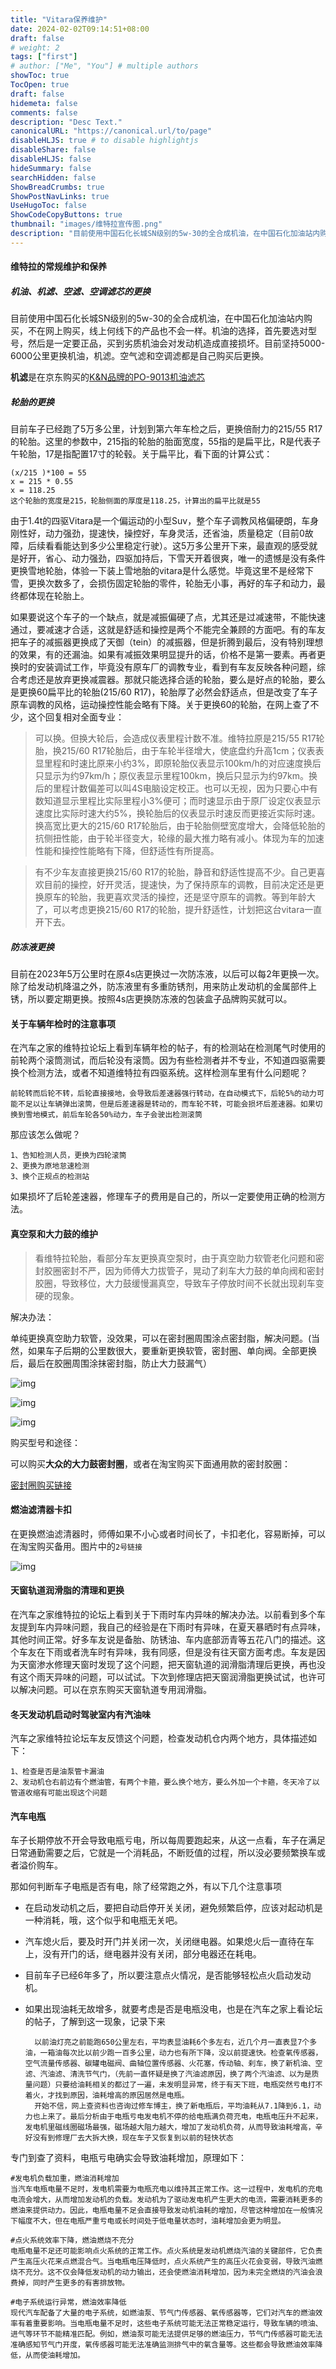 ```yaml
---
title: "Vitara保养维护"
date: 2024-02-02T09:14:51+08:00
draft: false
# weight: 2
tags: ["first"]
# author: ["Me", "You"] # multiple authors
showToc: true
TocOpen: true
draft: false
hidemeta: false
comments: false
description: "Desc Text."
canonicalURL: "https://canonical.url/to/page"
disableHLJS: true # to disable highlightjs
disableShare: false
disableHLJS: false
hideSummary: false
searchHidden: false
ShowBreadCrumbs: true
ShowPostNavLinks: true
UseHugoToc: false
ShowCodeCopyButtons: true
thumbnail: "images/维特拉宣传图.png"
description: "目前使用中国石化长城SN级别的5w-30的全合成机油，在中国石化加油站内购买，不在网上购买，线上何线下的产品也不会一样。机油的选择，首先要选对型号，然后是一定要正品，买到劣质机油会对发动机造成直接损坏。目前坚持5000-6000公里更换机油，机滤。空气滤和空调滤都是自己购买后更换。"
---
```


#### 维特拉的常规维护和保养

##### 机油、机滤、空滤、空调滤芯的更换

目前使用中国石化长城SN级别的5w-30的全合成机油，在中国石化加油站内购买，不在网上购买，线上何线下的产品也不会一样。机油的选择，首先要选对型号，然后是一定要正品，买到劣质机油会对发动机造成直接损坏。目前坚持5000-6000公里更换机油，机滤。空气滤和空调滤都是自己购买后更换。

**机滤**是在京东购买的[K&N品牌的PO-9013机油滤芯](https://item.jd.com/100017984128.html)

##### 轮胎的更换

目前车子已经跑了5万多公里，计划到第六年车检之后，更换倍耐力的215/55  R17的轮胎。这里的参数中，215指的轮胎的胎面宽度，55指的是扁平比，R是代表子午轮胎，17是指配置17寸的轮毂。关于扁平比，看下面的计算公式：

```
(x/215 )*100 = 55   
x = 215 * 0.55
x = 118.25
这个轮胎的宽度是215，轮胎侧面的厚度是118.25，计算出的扁平比就是55
```

由于1.4t的四驱Vitara是一个偏运动的小型Suv，整个车子调教风格偏硬朗，车身刚性好，动力强劲，提速快，操控好，车身灵活，还省油，质量稳定（目前0故障，后续看看能达到多少公里稳定行驶）。这5万多公里开下来，最直观的感受就是好开，省心、动力强劲，四驱加持后，下雪天开着很爽，唯一的遗憾是没有条件更换雪地轮胎，体验一下装上雪地胎的vitara是什么感觉。毕竟这里不是经常下雪，更换次数多了，会损伤固定轮胎的零件，轮胎无小事，再好的车子和动力，最终都体现在轮胎上。

如果要说这个车子的一个缺点，就是减振偏硬了点，尤其还是过减速带，不能快速通过，要减速才合适，这就是舒适和操控是两个不能完全兼顾的方面吧。有的车友把车子的减振器更换成了天御（tein）的减振器，但是折腾到最后，没有特别理想的效果，有的还漏油。如果有减振效果明显提升的话，价格不是第一要素。再者更换时的安装调试工作，毕竟没有原车厂的调教专业，看到有车友反映各种问题，综合考虑还是放弃更换减震器。那就只能选择合适的轮胎，要么是好点的轮胎，要么是更换60扁平比的轮胎(215/60 R17)，轮胎厚了必然会舒适点，但是改变了车子原车调教的风格，运动操控性能会略有下降。关于更换60的轮胎，在网上查了不少，这个回复相对全面专业：

> 可以换。但换大轮后，会造成仪表里程计数不准。维特拉原是215/55 R17轮胎，换215/60 R17轮胎后，由于车轮半径增大，使底盘约升高1cm；仪表表显里程和时速比原来小约3%，即原轮胎仪表显示100km/h的对应速度换后只显示为约97km/h；原仪表显示里程100km，换后只显示为约97km。换后的里程计数偏差可以叫4S电脑设定校正。也可以无视，因为只要心中有数知道显示里程比实际里程小3%便可；而时速显示由于原厂设定仪表显示速度比实际时速大约5%，换轮胎后的仪表显示时速反而更接近实际时速。换高宽比更大的215/60 R17轮胎后，由于轮胎侧壁宽度增大，会降低轮胎的抗侧扭性能，由于轮半径变大，轮缘的最大推力略有减小。体现为车的加速性能和操控性能略有下降，但舒适性有所提高。


> 有不少车友直接更换215/60 R17的轮胎，静音和舒适性提高不少。自己更喜欢目前的操控，好开灵活，提速快，为了保持原车的调教，目前决定还是更换原车的轮胎，我更喜欢灵活的操控，还是坚守原车的调教。等到年龄大了，可以考虑更换215/60 R17的轮胎，提升舒适性，计划把这台vitara一直开下去。

##### 防冻液更换

目前在2023年5万公里时在原4s店更换过一次防冻液，以后可以每2年更换一次。除了给发动机降温之外，防冻液里有多重防锈剂，用来防止发动机的金属部件上锈，所以要定期更换。按照4s店更换防冻液的包装盒子品牌购买就可以。

#### 关于车辆年检时的注意事项

​    在汽车之家的维特拉论坛上看到车辆年检的帖子，有的检测站在检测尾气时使用的前轮两个滚筒测试，而后轮没有滚筒。因为有些检测者并不专业，不知道四驱需要换个检测方法，或者不知道维特拉有四驱系统。这样检测车里有什么问题呢？

```
前轮转而后轮不转，后轮直接接地，会导致后差速器强行转动，在自动模式下，后轮5%的动力可能不足以让车辆弹出滚筒，但是后差速器是转动的，而车轮不转，可能会损坏后差速器。如果切换到雪地模式，前后车轮各50%动力，车子会驶出检测滚筒
```

那应该怎么做呢？

```
1、告知检测人员，更换为四轮滚筒
2、更换为原地怠速检测
3、换个正规点的检测站
```

如果损坏了后轮差速器，修理车子的费用是自己的，所以一定要使用正确的检测方法。

#### 真空泵和大力鼓的维护

> 看维特拉轮胎，看部分车友更换真空泵时，由于真空助力软管老化问题和密封胶圈密封不严，因为师傅大力拔管子，晃动了刹车大力鼓的单向阀和密封胶圈，导致移位，大力鼓缓慢漏真空，导致车子停放时间不长就出现刹车变硬的现象。

解决办法：

单纯更换真空助力软管，没效果，可以在密封圈周围涂点密封脂，解决问题。(当然，如果车子后期的公里数很大，要重新更换软管，密封圈、单向阀。全部更换后，最后在胶圈周围涂抹密封脂，防止大力鼓漏气）

![img](images/刹车大力鼓漏气/真空泵软管.jpg)

![img](images/刹车大力鼓漏气/密封胶圈和涂抹位置.jpg)

![img](images/刹车大力鼓漏气/密封脂型号.jpg)

购买型号和途径：

可以购买**大众的大力鼓密封圈**，或者在淘宝购买下面通用款的密封胶圈：

[密封圈购买链接](https://item.taobao.com/item.htm?id=609310996559&spm=a1z0d.6639537/tb.1997196601.50.174a7484R9pt17)

#### 燃油滤清器卡扣

在更换燃油滤清器时，师傅如果不小心或者时间长了，卡扣老化，容易断掉，可以在淘宝购买备用。图片中的`2号链接`

![img](images/燃油滤清器卡扣/燃油滤清器卡扣.jpg)

#### 天窗轨道润滑脂的清理和更换

在汽车之家维特拉的论坛上看到关于下雨时车内异味的解决办法。以前看到多个车友提到车内异味问题，我自己的经验是在下雨时有异味，在夏天暴晒时有点异味，其他时间正常。好多车友说是备胎、防锈油、车内底部沥青等五花八门的描述。这个车友在下雨或者洗车时有异味，我有同感，但是没有往天窗方面考虑。车友是因为天窗渗水修理天窗时发现了这个问题，把天窗轨道的润滑脂清理后更换，再也没有这个雨天异味的问题，可以试试。下次到修理店把天窗润滑脂更换试试，也许可以解决问题。可以在京东购买天窗轨道专用润滑脂。

#### 冬天发动机启动时驾驶室内有汽油味

汽车之家维特拉论坛车友反馈这个问题，检查发动机仓内两个地方，具体描述如下：

```
1、检查是否是油泵管卡漏油
2、发动机仓右前边有个燃油管，有两个卡箍，要么换个地方，要么外加一个卡箍，冬天冷了以管道收缩有可能出现这个问题
```

#### 汽车电瓶

车子长期停放不开会导致电瓶亏电，所以每周要跑起来，从这一点看，车子在满足日常通勤需要之后，它就是一个消耗品，不断贬值的过程，所以没必要频繁换车或者溢价购车。

那如何判断车子电瓶是否有电，除了经常跑之外，有以下几个注意事项

* 在启动发动机之后，要把自动启停开关关闭，避免频繁启停，应该对起动机是一种消耗，哦，这个似乎和电瓶无关吧。

* 汽车熄火后，要及时开门并关闭一次，关闭继电器。如果熄火后一直待在车上，没有开门的话，继电器并没有关闭，部分电器还在耗电。

* 目前车子已经6年多了，所以要注意点火情况，是否能够轻松点火启动发动机。

* 如果出现油耗无故增多，就要考虑是否是电瓶没电，也是在汽车之家上看论坛的帖子，了解到这一现象，记录下来

  ```
    以前油灯亮之前能跑650公里左右，平均表显油耗6个多左右，近几个月一直表显7个多油，一箱油每次比以前少跑一百多公里，动力也有所下降，没以前提速快。检查氧传感器，空气流量传感器、碳罐电磁阀、曲轴位置传感器、火花塞，传动轴、刹车，换了新机油、空滤、汽油滤、清洗节气门，（先前一直怀疑是换了汽油滤原因，换了两个汽油滤、以为是质量问题）只要给油耗相关的都过了一遍，未发明显异常，终于有天下班，电瓶突然亏电打不着火，才找到原因，油耗增高的原因居然是电瓶。
    开始不信，网上查资料也咨询过修车博主，换了新电瓶后，平均油耗从7.1降到6.1，动力也上来了。最后分析由于电瓶亏电发电机不停的给电瓶满负荷充电，电瓶电压升不起来，发电机里磁线圈磁场最强，磁场越大阻力越大，增加了发动机负荷，从而导致油耗增高，辛好没有到修理厂去大拆大换，现在车子又恢复到以前的轻快状态
  ```

  

专门到查了资料，电瓶亏电确实会导致油耗增加，原理如下：

```
#发电机负载加重，燃油消耗增加
当汽车电瓶电量不足时，发电机需要为电瓶充电以维持其正常工作。这一过程中，发电机的充电电流会增大，从而增加发动机的负载。发动机为了驱动发电机产生更大的电流，需要消耗更多的燃油来提供动力。因此，电瓶电量不足会直接导致发动机油耗的增加，尽管这种增加在一般情况下幅度不大，但在电瓶严重亏电或长时间处于低电量状态时，油耗增加会更为明显。

#点火系统效率下降，燃油燃烧不充分
电瓶电量不足还可能影响点火系统的正常工作。点火系统是发动机燃烧汽油的关键部件，它负责产生高压火花来点燃混合气。当电瓶电压降低时，点火系统产生的高压火花会变弱，导致汽油燃烧不充分。这不仅会降低发动机的动力输出，还会使燃油消耗增加，因为未完全燃烧的汽油会浪费掉，同时产生更多的有害排放物。

#电子系统运行异常，燃油效率降低
现代汽车配备了大量的电子系统，如燃油泵、节气门传感器、氧传感器等，它们对汽车的燃油效率有着重要影响。当电瓶电量不足时，这些电子系统可能无法正常稳定运行，导致车辆的喷油、进气等环节不能精准匹配。例如，燃油泵可能无法提供足够的燃油压力，节气门传感器可能无法准确感知节气门开度，氧传感器可能无法准确监测排气中的氧含量等。这些都会导致燃油效率降低，从而使油耗增加。
```

